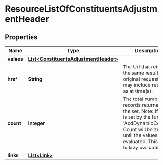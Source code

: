 
# ResourceListOfConstituentsAdjustmentHeader

## Properties
Name | Type | Description | Notes
------------ | ------------- | ------------- | -------------
**values** | [**List&lt;ConstituentsAdjustmentHeader&gt;**](ConstituentsAdjustmentHeader.md) |  |  [optional]
**href** | **String** | The Uri that returns the same result as the original request,  but may include resolved as at time(s). |  [optional]
**count** | **Integer** | The total number of records returned in the set.  Note: If count is set by the func &#39;AddDynamicCounter&#39;, Count will be zero until the values  are evaluated. This is due to lazy evaluation. |  [optional]
**links** | [**List&lt;Link&gt;**](Link.md) |  |  [optional]



